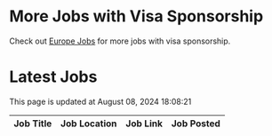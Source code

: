 # More Jobs with Visa Sponsorship

Check out [Europe Jobs](https://github.com/sureshparimi/europejobs#latest-jobs) for more jobs with visa sponsorship.

# Latest Jobs

This page is updated at August 08, 2024 18:08:21

| Job Title | Job Location | Job Link | Job Posted |
| --- | --- | --- | --- |
